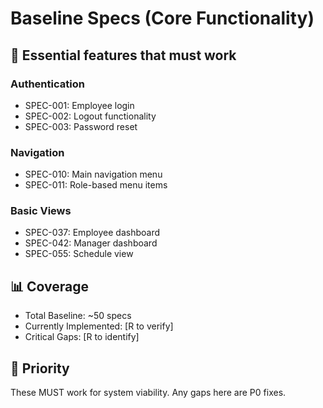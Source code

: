 # Baseline Specs (Core Functionality)

## 🎯 Essential features that must work

### Authentication
- SPEC-001: Employee login
- SPEC-002: Logout functionality
- SPEC-003: Password reset

### Navigation
- SPEC-010: Main navigation menu
- SPEC-011: Role-based menu items

### Basic Views
- SPEC-037: Employee dashboard
- SPEC-042: Manager dashboard
- SPEC-055: Schedule view

## 📊 Coverage
- Total Baseline: ~50 specs
- Currently Implemented: [R to verify]
- Critical Gaps: [R to identify]

## 🚨 Priority
These MUST work for system viability. Any gaps here are P0 fixes.